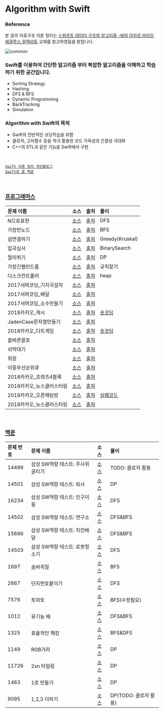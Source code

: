 # Algorithm with Swift

### Reference
본 글의 자료구조 이론 정리는 [스위프트 데이터 구조와 알고리즘 -에릭 아자르,마리오 에귈루스 알렉비토](https://m.search.naver.com/search.naver?where=m&sm=mtb_jum&query=스위프트+데이터+구조와+알고리즘#api=%3F_lp_type%3Dcm%26col_prs%3Dcsa%26format%3Dtext%26nqx_theme%3D%257B%2B%2522theme%2522%253A%257B%2522main%2522%253A%257B%2522name%2522%253A%2522book_info%2522%252C%2522os%2522%253A12167344%252C%2522pkid%2522%253A20000%257D%257D%2B%257D%26query%3D%25EC%258A%25A4%25EC%259C%2584%25ED%2594%2584%25ED%258A%25B8%2B%25EB%258D%25B0%25EC%259D%25B4%25ED%2584%25B0%2B%25EA%25B5%25AC%25EC%25A1%25B0%25EC%2599%2580%2B%25EC%2595%258C%25EA%25B3%25A0%25EB%25A6%25AC%25EC%25A6%2598%26sm%3Digr_brg%26tab%3Dinfo%26tab_prs%3Dcsa%26where%3Dbridge&_lp_type=cm) 교재를 참고하였음을 밝힙니다.

![common](https://user-images.githubusercontent.com/33486820/56867546-555af480-6a21-11e9-86b1-340ed8055cb0.jpeg)


### Swift를 이용하여 간단한 알고리즘 부터 복잡한 알고리즘을 이해하고 학습 하기 위한 공간입니다.

- Sorting Strategy
- Hashing
- DFS & BFS
- Dynamic Programming 
- BackTracking
- Simulation

### Algorithm with Swift의 목적  

- Swift의 전반적인 코딩학습을 위함
- 클로저, 고차함수 등을 적극 활용한 코드 가독성과 간결성 극대화
- C++의 STL과 같은 기능을 Swift에서 구현



<br>


[`Swift 이론 정리 개인블로그`](https://blog.naver.com/guyeongjun)<br>
[`Swift로 푼 백준`](https://github.com/gaki2745/Algorithm-with-Swift/tree/master/%EB%B0%B1%EC%A4%80)

</br>

## [`프로그래머스`](https://programmers.co.kr)  

|문제 이름|소스|출처|풀이|
|:---|:---|:---|:---|
|N으로표현|[소스](https://github.com/gaki2745/Algorithm-with-Swift/blob/master/프로그래머스/N으로표현/N으로표현/main.swift)|[출처](https://programmers.co.kr/learn/courses/30/lessons/42895)|DFS|
|가장먼노드|[소스](https://github.com/gaki2745/Algorithm-with-Swift/blob/master/프로그래머스/가장먼노드/가장먼노드/main.swift)|[출처](https://programmers.co.kr/learn/courses/30/lessons/49189)|BFS|
|섬연결하기|[소스](https://github.com/gaki2745/Algorithm-with-Swift/blob/master/프로그래머스/섬연결하기/섬연결하기/main.swift)|[출처](https://programmers.co.kr/learn/courses/30/lessons/42861)|Greedy(Kruskal)|
|입국심사|[소스](https://github.com/gaki2745/Algorithm-with-Swift/blob/master/프로그래머스/Programmers_입국심사/Programmers_입국심사/main.swift)|[출처](https://programmers.co.kr/learn/courses/30/lessons/43238)|BinarySearch|
|멀리뛰기|[소스](https://github.com/gaki2745/Algorithm-with-Swift/blob/master/프로그래머스/Programmers_멀리뛰기/Programmers_멀리뛰기/main.swift)|[출처](https://programmers.co.kr/learn/courses/30/lessons/12914)|DP|
|가장긴팰린드롬|[소스](https://github.com/gaki2745/Algorithm-with-Swift/blob/master/프로그래머스/Programmers_가장긴팰린드롬/Programmers_가장긴팰린드롬/main.swift)|[출처](https://programmers.co.kr/learn/courses/30/lessons/12904)|규칙찾기|
|디스크컨트롤러|[소스](https://github.com/gaki2745/Algorithm-with-Swift/blob/master/프로그래머스/Programmers_디스크컨트롤러/Programmers_디스크컨트롤러/main.swift)|[출처](https://programmers.co.kr/learn/courses/30/lessons/42627)|heap|
|2017서머코딩_기지국설치|[소스](https://github.com/gaki2745/Algorithm-with-Swift/blob/master/프로그래머스/Programmers_2017서머코딩_기지국설치/Programmers_2017서머코딩_기지국설치/main.swift)|[출처](https://programmers.co.kr)||
|2017서머코딩_배달|[소스](https://github.com/gaki2745/Algorithm-with-Swift/blob/master/프로그래머스/Programmers_2017서머코딩_배달/Programmers_2017서머코딩_배달/main.swift)|[출처](https://programmers.co.kr)||
|2017서머코딩_소수만들기|[소스](https://github.com/gaki2745/Algorithm-with-Swift/blob/master/프로그래머스/Programmers_2017서머코딩_소수만들기/Programmers_2017서머코딩_소수만들기/main.swift)|[출처](https://programmers.co.kr)||
|2018카카오_캐시|[소스](https://github.com/gaki2745/Algorithm-with-Swift/blob/master/프로그래머스/Programmers_2018카카오_캐시/Programmers_2018카카오_캐시/main.swift)|[출처](https://programmers.co.kr)|[숏코딩](https://github.com/gaki2745/Algorithm-with-Swift/blob/master/프로그래머스/Programmers_2018카카오_캐시/Programmers_2018카카오_캐시/shortCoding.swift)|
|JadenCase문자열만들기|[소스](https://github.com/gaki2745/Algorithm-with-Swift/blob/master/프로그래머스/Programmers_JadenCase문자열만들기/Programmers_JadenCase문자열만들기/main.swift)|[출처](https://programmers.co.kr)||
|2018카카오_다트게임|[소스](https://github.com/gaki2745/Algorithm-with-Swift/blob/master/프로그래머스/Programmers_kakao%5B1차%5D_다트게임/Programmers_kakao%5B1차%5D_다트게임/main.swift)|[출처](https://programmers.co.kr)|[숏코딩](https://github.com/gaki2745/Algorithm-with-Swift/blob/master/프로그래머스/Programmers_kakao%5B1차%5D_다트게임/Programmers_kakao%5B1차%5D_다트게임/shortCoding.swift)|
|올바른괄호|[소스](https://github.com/gaki2745/Algorithm-with-Swift/blob/master/프로그래머스/Programmers_올바른괄호/Programmers_올바른괄호/main.swift)|[출처](https://programmers.co.kr)||
|쇠막대기|[소스](https://github.com/gaki2745/Algorithm-with-Swift/blob/master/프로그래머스/Programmers_쇠막대기/Programmers_쇠막대기/main.swift)|[출처](https://programmers.co.kr)||
|위장|[소스](https://github.com/gaki2745/Algorithm-with-Swift/blob/master/프로그래머스/Programmers_위장/Programmers_위장/main.swift)|[출처](https://programmers.co.kr)||
|이중우선순위큐|[소스](https://github.com/gaki2745/Algorithm-with-Swift/blob/master/프로그래머스/Programmers_이중우선순위큐/Programmers_이중우선순위큐/main.swift)|[출처](https://programmers.co.kr)||
|2018카카오_프렌즈4블록|[소스](https://github.com/gaki2745/Algorithm-with-Swift/blob/master/프로그래머스/Programmers_카카오1차_프렌즈4블록/Programmers_카카오1차_프렌즈4블록/main.swift)|[출처](https://programmers.co.kr)||
|2018카카오_뉴스클러스터링|[소스](https://github.com/gaki2745/Algorithm-with-Swift/blob/master/프로그래머스/Programmers_카카오2018_뉴스클러스터링/Programmers_카카오2018_뉴스클러스터링/main.swift)|[출처](https://programmers.co.kr)||
|2019카카오_오픈채팅방|[소스](https://github.com/gaki2745/Algorithm-with-Swift/blob/master/프로그래머스/Programmers_카카오2019_오픈채팅방/Programmers_카카오2019_오픈채팅방/main.swift)|[출처](https://programmers.co.kr)|[실패코드](https://github.com/gaki2745/Algorithm-with-Swift/blob/master/프로그래머스/Programmers_카카오2019_오픈채팅방/Programmers_카카오2019_오픈채팅방/failcode.swift)|
|2018카카오_뉴스클러스터링|[소스](https://github.com/gaki2745/Algorithm-with-Swift/blob/master/프로그래머스/Programmers_카카오2018_뉴스클러스터링/Programmers_카카오2018_뉴스클러스터링/main.swift)|[출처](https://programmers.co.kr)||















</br>

## [`백준`](https://www.acmicpc.net/)

|문제 번호|문제 이름|소스|풀이|
|:---|:---|:---|:---|
|14499|삼성 SW역량 테스트: 주사위굴리기|[소스](https://github.com/gaki2745/Algorithm-with-Swift/blob/master/백준/BaekJoon_14499_삼성_주사위굴리기/BaekJoon_14499_삼성_주사위굴리기/main.swift)|TODO: 클로저 활용|
|14501|삼성 SW역량 테스트: 퇴사|[소스](https://github.com/gaki2745/Algorithm-with-Swift/tree/master/백준/BaekJoon_14501_삼성_퇴사/BaekJoon_14501_삼성_퇴사)|DP|
|16234|삼성 SW역량 테스트: 인구이동|[소스](https://github.com/gaki2745/Algorithm-with-Swift/blob/master/백준/BaekJoon_삼성_16234/BaekJoon_삼성_16234/main.swift)|DFS|
|14502|삼성 SW역량 테스트: 연구소|[소스](https://github.com/gaki2745/Algorithm-with-Swift/blob/master/백준/DFS:BFS/BaekJoon_14502_삼성_연구소/BaekJoon_14502_삼성_연구소/main.swift)|DFS&BFS|
|15686|삼성 SW역량 테스트: 치킨배달|[소스](https://github.com/gaki2745/Algorithm-with-Swift/blob/master/백준/DFS:BFS/BaekJoon_15686_삼성_치킨배달/BaekJoon_15686_삼성_치킨배달/main.swift)|DFS&BFS|
|14503|삼성 SW역량 테스트: 로봇청소기|[소스](https://github.com/gaki2745/Algorithm-with-Swift/blob/master/백준/DFS:BFS/BeakJoon_14503_RoboticVacuum/BeakJoon_14503_RoboticVacuum/main.swift)|DFS|
|1697|숨바꼭질|[소스](https://github.com/gaki2745/Algorithm-with-Swift/blob/master/백준/DFS:BFS/BaekJoon_1697_숨바꼭질/BaekJoon_1697_숨바꼭질/main.swift)|BFS|
|2667|단지번호붙이기|[소스](https://github.com/gaki2745/Algorithm-with-Swift/blob/master/백준/DFS:BFS/BaekJoon_2667_단지번호붙이기/BaekJoon_2667_단지번호붙이기/main.swift)|DFS|
|7576|토마토|[소스](https://github.com/gaki2745/Algorithm-with-Swift/blob/master/백준/DFS:BFS/BaekJoon_7576_토마토/BaekJoon_7576_토마토/main.swift)|BFS(수정필요)|
|1012|유기농 배|[소스](https://github.com/gaki2745/Algorithm-with-Swift/blob/master/백준/DFS:BFS/BaekJoon_1012_유기농배추/BaekJoon_1012_유기농배추/main.swift)|DFS&BFS|
|1325|효율적인 해킹|[소스](https://github.com/gaki2745/Algorithm-with-Swift/blob/master/백준/DFS:BFS/BaekJoon_1325_효율적인해킹/BaekJoon_1325_효율적인해킹/main.swift)|BFS&DFS|
|1149|RGB거리|[소스](https://github.com/gaki2745/Algorithm-with-Swift/blob/master/백준/DynmicProgramming/BaekJoon_1149_DP_RGB거리/BaekJoon_1149_DP_RGB거리/main.swift)|DP|
|11726|2xn 타일링|[소스](https://github.com/gaki2745/Algorithm-with-Swift/blob/master/백준/DynmicProgramming/BaekJoon_11726_2xn타일링_DP/BaekJoon_11726_2xn타일링_DP/main.swift)|DP|
|1463|1로 만들기|[소스](https://github.com/gaki2745/Algorithm-with-Swift/blob/master/백준/DynmicProgramming/BaekJun_1463_dp_1로만들기/BaekJun_1463_dp_1로만들기/main.swift)|DP|
|9095|1,2,3 더하기|[소스](https://github.com/gaki2745/Algorithm-with-Swift/blob/master/백준/DynmicProgramming/BaekJun_9095_DP_1%2C2%2C3더하기/BaekJun_9095_DP_1%2C2%2C3더하기/main.swift)|DP(TODO: 클로저 활용)|
